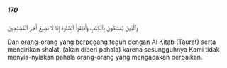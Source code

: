 ##### 170

<span class="ayah">وَٱلَّذِينَ يُمَسِّكُونَ بِٱلْكِتَٰبِ وَأَقَامُوا۟ ٱلصَّلَوٰةَ إِنَّا لَا نُضِيعُ أَجْرَ ٱلْمُصْلِحِينَ</span>

<span class="ayah_translation">Dan orang-orang yang berpegang teguh dengan Al Kitab (Taurat) serta mendirikan shalat, (akan diberi pahala) karena sesungguhnya Kami tidak menyia-nyiakan pahala orang-orang yang mengadakan perbaikan.</span>

